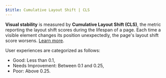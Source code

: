 ```yaml
---
$title: Cumulative Layout Shift | CLS
---
```


**Visual stability** is measured by **Cumulative Layout Shift (CLS)**, the metric reporting the layout shift scores during the lifespan of a page. Each time a visible element changes its position unexpectedly, the page's layout shift score worsens. [Learn more](https://web.dev/cls/).

User experiences are categorized as follows:
- Good: Less than 0.1,
- Needs Improvement: Between 0.1 and 0.25,
- Poor: Above 0.25.
